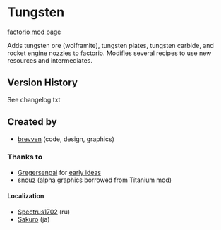 # Tungsten

[factorio mod page](https://mods.factorio.com/mod/bztungsten)

Adds tungsten ore (wolframite), tungsten plates, tungsten carbide, and rocket engine nozzles to factorio.
Modifies several recipes to use new resources and intermediates.

## Version History
See changelog.txt

## Created by

- [brevven](https://mods.factorio.com/user/brevven) (code, design, graphics)

### Thanks to
- [Gregersenpai](https://mods.factorio.com/user/Gregersenpai) for [early ideas](https://mods.factorio.com/mod/bztitanium/discussion/608eb5b4012c5f47810bf252)
- [snouz](https://mods.factorio.com/user/snouz) (alpha graphics borrowed from Titanium mod)


#### Localization

- [Spectrus1702](https://github.com/Spectrus1702) (ru)
- [Sakuro](https://github.com/sakuro) (ja)
